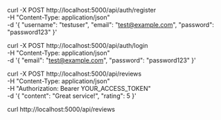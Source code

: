 <!-- Register a user: -->
curl -X POST http://localhost:5000/api/auth/register \
  -H "Content-Type: application/json" \
  -d '{
    "username": "testuser",
    "email": "test@example.com",
    "password": "password123"
  }'


  <!-- Login -->
  curl -X POST http://localhost:5000/api/auth/login \
  -H "Content-Type: application/json" \
  -d '{
    "email": "test@example.com",
    "password": "password123"
  }'


<!-- Create a review (using the token from login): -->
curl -X POST http://localhost:5000/api/reviews \
  -H "Content-Type: application/json" \
  -H "Authorization: Bearer YOUR_ACCESS_TOKEN" \
  -d '{
    "content": "Great service!",
    "rating": 5
  }'

  <!-- Get all reviews -->
  curl http://localhost:5000/api/reviews

